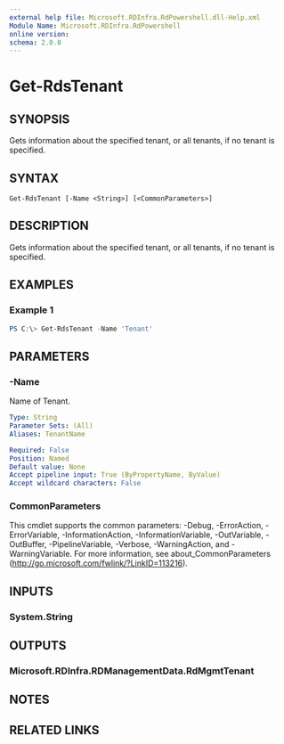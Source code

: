```yaml
---
external help file: Microsoft.RDInfra.RdPowershell.dll-Help.xml
Module Name: Microsoft.RDInfra.RdPowershell
online version:
schema: 2.0.0
---
```


# Get-RdsTenant

## SYNOPSIS
Gets information about the specified tenant, or all tenants, if no tenant is specified. 

## SYNTAX

```
Get-RdsTenant [-Name <String>] [<CommonParameters>]
```

## DESCRIPTION
Gets information about the specified tenant, or all tenants, if no tenant is specified. 

## EXAMPLES

### Example 1
```powershell
PS C:\> Get-RdsTenant -Name 'Tenant'
```

## PARAMETERS

### -Name
Name of Tenant.

```yaml
Type: String
Parameter Sets: (All)
Aliases: TenantName

Required: False
Position: Named
Default value: None
Accept pipeline input: True (ByPropertyName, ByValue)
Accept wildcard characters: False
```

### CommonParameters
This cmdlet supports the common parameters: -Debug, -ErrorAction, -ErrorVariable, -InformationAction, -InformationVariable, -OutVariable, -OutBuffer, -PipelineVariable, -Verbose, -WarningAction, and -WarningVariable. For more information, see about_CommonParameters (http://go.microsoft.com/fwlink/?LinkID=113216).

## INPUTS

### System.String

## OUTPUTS

### Microsoft.RDInfra.RDManagementData.RdMgmtTenant

## NOTES

## RELATED LINKS
